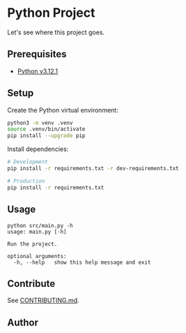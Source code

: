 # Python Project
Let's see where this project goes.

## Prerequisites

* [Python v3.12.1](https://www.python.org/downloads/release/python-3121/)

## Setup

Create the Python virtual environment:
```bash
python3 -m venv .venv
source .venv/bin/activate
pip install --upgrade pip
```

Install dependencies:
```bash
# Development
pip install -r requirements.txt -r dev-requirements.txt
```

```bash
# Production
pip install -r requirements.txt
```

## Usage

```text
python src/main.py -h                   
usage: main.py [-h]

Run the project.

optional arguments:
  -h, --help   show this help message and exit
```

## Contribute

See [CONTRIBUTING.md](CONTRIBUTING.md).

## Author


